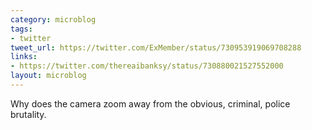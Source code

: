 ```yaml
---
category: microblog
tags:
- twitter
tweet_url: https://twitter.com/ExMember/status/730953919069708288
links:
- https://twitter.com/thereaibanksy/status/730880021527552000
layout: microblog
---
```

Why does the camera zoom away from the obvious, criminal, police brutality.
